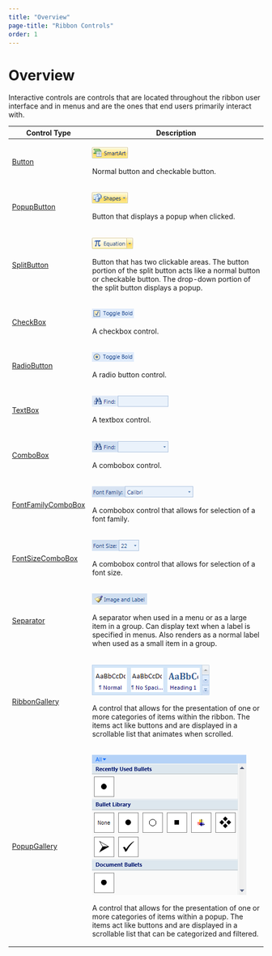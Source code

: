 ```yaml
---
title: "Overview"
page-title: "Ribbon Controls"
order: 1
---
```

# Overview

Interactive controls are controls that are located throughout the ribbon user interface and in menus and are the ones that end users primarily interact with.

<table>
<thead>

<tr>
<th>Control Type</th>
<th>Description</th>
</tr>

</thead>
<tbody>

<tr>
<td>

[Button](button.md)

</td>
<td>

![Screenshot](../../images/button-medium.gif)

Normal button and checkable button.

</td>
</tr>

<tr>
<td>

[PopupButton](popupbutton.md)

</td>
<td>

![Screenshot](../../images/popupbutton-medium.gif)

Button that displays a popup when clicked.

</td>
</tr>

<tr>
<td>

[SplitButton](splitbutton.md)

</td>
<td>

![Screenshot](../../images/splitbutton-medium.gif)

Button that has two clickable areas.  The button portion of the split button acts like a normal button or checkable button.  The drop-down portion of the split button displays a popup.

</td>
</tr>

<tr>
<td>

[CheckBox](checkbox.md)

</td>
<td>

![Screenshot](../../images/checkbox-medium.gif)

A checkbox control.

</td>
</tr>

<tr>
<td>

[RadioButton](radiobutton.md)

</td>
<td>

![Screenshot](../../images/radiobutton-medium.gif)

A radio button control.

</td>
</tr>

<tr>
<td>

[TextBox](textbox.md)

</td>
<td>

![Screenshot](../../images/textbox-medium.gif)

A textbox control.

</td>
</tr>

<tr>
<td>

[ComboBox](combobox.md)

</td>
<td>

![Screenshot](../../images/combobox-medium.gif)

A combobox control.

</td>
</tr>

<tr>
<td>

[FontFamilyComboBox](fontfamilycombobox.md)

</td>
<td>

![Screenshot](../../images/fontfamilycombobox-medium.gif)

A combobox control that allows for selection of a font family.

</td>
</tr>

<tr>
<td>

[FontSizeComboBox](fontsizecombobox.md)

</td>
<td>

![Screenshot](../../images/fontsizecombobox-medium.gif)

A combobox control that allows for selection of a font size.

</td>
</tr>

<tr>
<td>

[Separator](separator.md)

</td>
<td>

![Screenshot](../../images/separator-medium.gif)

A separator when used in a menu or as a large item in a group.  Can display text when a label is specified in menus.  Also renders as a normal label when used as a small item in a group.

</td>
</tr>

<tr>
<td>

[RibbonGallery](ribbongallery.md)

</td>
<td>

![Screenshot](../../images/ribbongallery-medium.gif)

A control that allows for the presentation of one or more categories of items within the ribbon.  The items act like buttons and are displayed in a scrollable list that animates when scrolled.

</td>
</tr>

<tr>
<td>

[PopupGallery](popupgallery.md)

</td>
<td>

![Screenshot](../../images/popupgallery-medium.gif)

A control that allows for the presentation of one or more categories of items within a popup.  The items act like buttons and are displayed in a scrollable list that can be categorized and filtered.

</td>
</tr>

</tbody>
</table>
